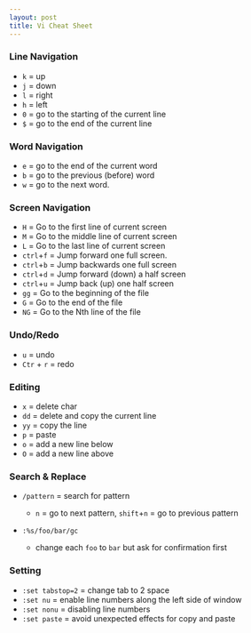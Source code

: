 ```yaml
---
layout: post
title: Vi Cheat Sheet
---
```


### Line Navigation

- `k` = up
- `j` = down
- `l` = right
- `h` = left
- `0` = go to the starting of the current line
- `$` = go to the end of the current line

### Word Navigation

- `e` = go to the end of the current word
- `b` = go to the previous (before) word
- `w` = go to the next word.

### Screen Navigation

- `H` = Go to the first line of current screen
- `M` = Go to the middle line of current screen
- `L` = Go to the last line of current screen
- `ctrl`+`f` = Jump forward one full screen.
- `ctrl`+`b` = Jump backwards one full screen
- `ctrl`+`d` = Jump forward (down) a half screen
- `ctrl`+`u` = Jump back (up) one half screen
- `gg` = Go to the beginning of the file
- `G` = Go to the end of the file
- `NG` = Go to the Nth line of the file

### Undo/Redo
- `u` = undo
- `Ctr` + `r` = redo

### Editing

- `x` = delete char
- `dd` = delete and copy the current line
- `yy` = copy the line
- `p` = paste
- `o` = add a new line below
- `O` = add a new line above

### Search & Replace
- `/pattern` = search for pattern
  - `n` = go to next pattern, `shift`+`n` = go to previous pattern

- `:%s/foo/bar/gc`
  - change each `foo` to `bar` but ask for confirmation first
  
### Setting
- `:set tabstop=2` = change tab to 2 space
- `:set nu` = enable line numbers along the left side of window
- `:set nonu` = disabling line numbers
- `:set paste` = avoid unexpected effects for copy and paste